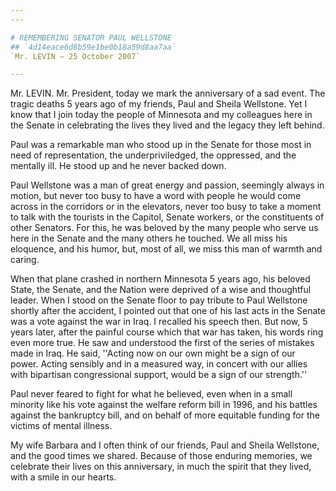 ```yaml
---
---

# REMEMBERING SENATOR PAUL WELLSTONE
## `4d14eace6d8b59e1be0b18a59d8aa7aa`
`Mr. LEVIN — 25 October 2007`

---
```



Mr. LEVIN. Mr. President, today we mark the anniversary of a sad 
event. The tragic deaths 5 years ago of my friends, Paul and Sheila 
Wellstone. Yet I know that I join today the people of Minnesota and my 
colleagues here in the Senate in celebrating the lives they lived and 
the legacy they left behind.

Paul was a remarkable man who stood up in the Senate for those most 
in need of representation, the underpriviledged, the oppressed, and the 
mentally ill. He stood up and he never backed down.

Paul Wellstone was a man of great energy and passion, seemingly 
always in motion, but never too busy to have a word with people he 
would come across in the corridors or in the elevators, never too busy 
to take a moment to talk with the tourists in the Capitol, Senate 
workers, or the constituents of other Senators. For this, he was 
beloved by the many people who serve us here in the Senate and the many 
others he touched. We all miss his eloquence, and his humor, but, most 
of all, we miss this man of warmth and caring.

When that plane crashed in northern Minnesota 5 years ago, his 
beloved State, the Senate, and the Nation were deprived of a wise and 
thoughtful leader. When I stood on the Senate floor to pay tribute to 
Paul Wellstone shortly after the accident, I pointed out that one of 
his last acts in the Senate was a vote against the war in Iraq. I 
recalled his speech then. But now, 5 years later, after the painful 
course which that war has taken, his words ring even more true. He saw 
and understood the first of the series of mistakes made in Iraq. He 
said, ''Acting now on our own might be a sign of our power. Acting 
sensibly and in a measured way, in concert with our allies with 
bipartisan congressional support, would be a sign of our strength.''

Paul never feared to fight for what he believed, even when in a small 
minority like his vote against the welfare reform bill in 1996, and his 
battles against the bankruptcy bill, and on behalf of more equitable 
funding for the victims of mental illness.

My wife Barbara and I often think of our friends, Paul and Sheila 
Wellstone, and the good times we shared. Because of those enduring 
memories, we celebrate their lives on this anniversary, in much the 
spirit that they lived, with a smile in our hearts.

